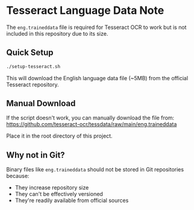 # Tesseract Language Data Note

The `eng.traineddata` file is required for Tesseract OCR to work but is not included in this repository due to its size.

## Quick Setup
```bash
./setup-tesseract.sh
```

This will download the English language data file (~5MB) from the official Tesseract repository.

## Manual Download
If the script doesn't work, you can manually download the file from:
https://github.com/tesseract-ocr/tessdata/raw/main/eng.traineddata

Place it in the root directory of this project.

## Why not in Git?
Binary files like `eng.traineddata` should not be stored in Git repositories because:
- They increase repository size
- They can't be effectively versioned
- They're readily available from official sources